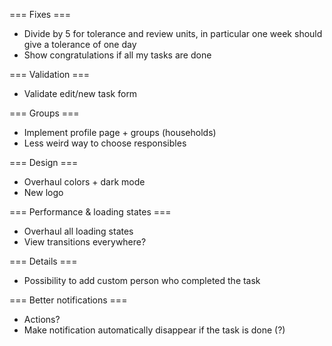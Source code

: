 === Fixes ===
- Divide by 5 for tolerance and review units, in particular one week should give
  a tolerance of one day
- Show congratulations if all my tasks are done

=== Validation ===
- Validate edit/new task form

=== Groups ===
- Implement profile page + groups (households)
- Less weird way to choose responsibles

=== Design ===
- Overhaul colors + dark mode
- New logo

=== Performance & loading states ===
- Overhaul all loading states
- View transitions everywhere?

=== Details ===
- Possibility to add custom person who completed the task

=== Better notifications ===
- Actions?
- Make notification automatically disappear if the task is done (?)
